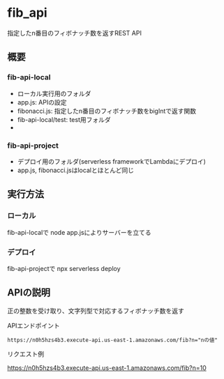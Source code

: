# fib_api
指定したn番目のフィボナッチ数を返すREST API
## 概要
### fib-api-local
* ローカル実行用のフォルダ
* app.js: APIの設定
* fibonacci.js: 指定したn番目のフィボナッチ数をbigIntで返す関数
* fib-api-local/test: test用フォルダ
* 

### fib-api-project
* デプロイ用のフォルダ(serverless frameworkでLambdaにデプロイ)
* app.js, fibonacci.jsはlocalとほとんど同じ

## 実行方法
### ローカル
fib-api-localで node app.jsによりサーバーを立てる

### デプロイ
fib-api-projectで npx serverless deploy

## APIの説明
正の整数を受け取り、文字列型で対応するフィボナッチ数を返す

APIエンドポイント
~~~
https://n0h5hzs4b3.execute-api.us-east-1.amazonaws.com/fib?n="nの値"
~~~
リクエスト例

https://n0h5hzs4b3.execute-api.us-east-1.amazonaws.com/fib?n=10

